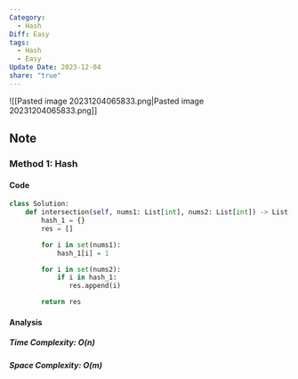 ```yaml
---
Category:
  - Hash
Diff: Easy
tags:
  - Hash
  - Easy
Update Date: 2023-12-04
share: "true"
---
```


![[Pasted image 20231204065833.png|Pasted image 20231204065833.png]]
## Note
### Method 1: Hash

#### Code
```python
class Solution:
    def intersection(self, nums1: List[int], nums2: List[int]) -> List[int]:
        hash_1 = {}
        res = []

        for i in set(nums1):
            hash_1[i] = 1

        for i in set(nums2):
            if i in hash_1:
               res.append(i) 

        return res
```
#### Analysis
##### Time Complexity: $O(n)$
##### Space Complexity: $O(m)$

